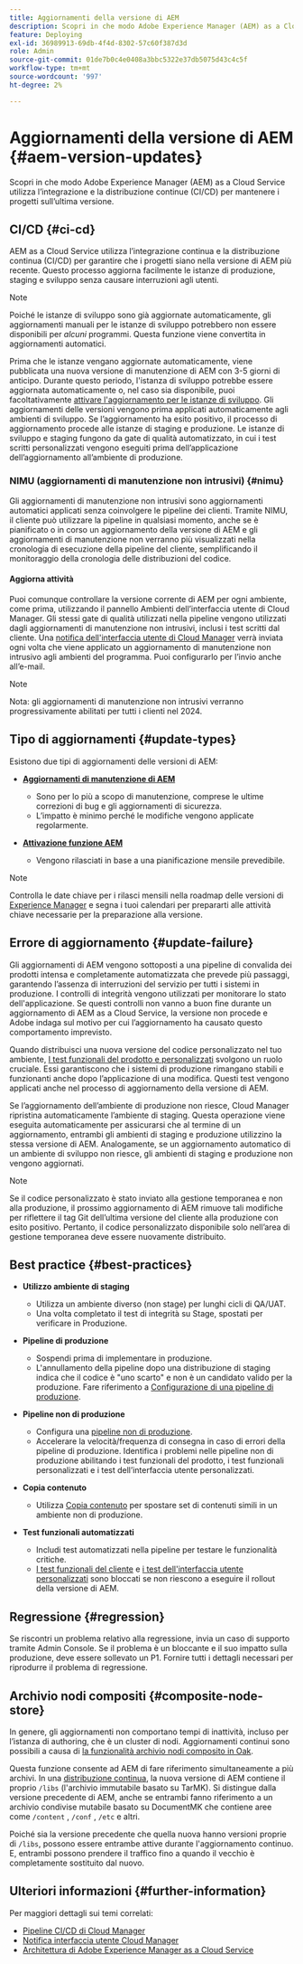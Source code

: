 ```yaml
---
title: Aggiornamenti della versione di AEM
description: Scopri in che modo Adobe Experience Manager (AEM) as a Cloud Service utilizza l’integrazione e la distribuzione continue (CI/CD) per mantenere i progetti sull’ultima versione.
feature: Deploying
exl-id: 36989913-69db-4f4d-8302-57c60f387d3d
role: Admin
source-git-commit: 01de7b0c4e0408a3bbc5322e37db5075d43c4c5f
workflow-type: tm+mt
source-wordcount: '997'
ht-degree: 2%

---
```



# Aggiornamenti della versione di AEM {#aem-version-updates}

Scopri in che modo Adobe Experience Manager (AEM) as a Cloud Service utilizza l’integrazione e la distribuzione continue (CI/CD) per mantenere i progetti sull’ultima versione.

## CI/CD {#ci-cd}

AEM as a Cloud Service utilizza l’integrazione continua e la distribuzione continua (CI/CD) per garantire che i progetti siano nella versione di AEM più recente. Questo processo aggiorna facilmente le istanze di produzione, staging e sviluppo senza causare interruzioni agli utenti.

>[!NOTE]
> Poiché le istanze di sviluppo sono già aggiornate automaticamente, gli aggiornamenti manuali per le istanze di sviluppo potrebbero non essere disponibili per _alcuni_ programmi. Questa funzione viene convertita in aggiornamenti automatici.

Prima che le istanze vengano aggiornate automaticamente, viene pubblicata una nuova versione di manutenzione di AEM con 3-5 giorni di anticipo. Durante questo periodo, l&#39;istanza di sviluppo potrebbe essere aggiornata automaticamente o, nel caso sia disponibile, puoi facoltativamente [attivare l&#39;aggiornamento per le istanze di sviluppo](/help/implementing/cloud-manager/manage-environments.md#updating-dev-environment). Gli aggiornamenti delle versioni vengono prima applicati automaticamente agli ambienti di sviluppo. Se l’aggiornamento ha esito positivo, il processo di aggiornamento procede alle istanze di staging e produzione. Le istanze di sviluppo e staging fungono da gate di qualità automatizzato, in cui i test scritti personalizzati vengono eseguiti prima dell’applicazione dell’aggiornamento all’ambiente di produzione.

### NIMU (aggiornamenti di manutenzione non intrusivi) {#nimu}

Gli aggiornamenti di manutenzione non intrusivi sono aggiornamenti automatici applicati senza coinvolgere le pipeline dei clienti.
Tramite NIMU, il cliente può utilizzare la pipeline in qualsiasi momento, anche se è pianificato o in corso un aggiornamento della versione di AEM e gli aggiornamenti di manutenzione non verranno più visualizzati nella cronologia di esecuzione della pipeline del cliente, semplificando il monitoraggio della cronologia delle distribuzioni del codice.

#### Aggiorna attività

Puoi comunque controllare la versione corrente di AEM per ogni ambiente, come prima, utilizzando il pannello Ambienti dell’interfaccia utente di Cloud Manager. Gli stessi gate di qualità utilizzati nella pipeline vengono utilizzati dagli aggiornamenti di manutenzione non intrusivi, inclusi i test scritti dal cliente.
Una [notifica dell&#39;interfaccia utente di Cloud Manager](/help/implementing/cloud-manager/notifications.md) verrà inviata ogni volta che viene applicato un aggiornamento di manutenzione non intrusivo agli ambienti del programma. Puoi configurarlo per l’invio anche all’e-mail.

>[!NOTE]
>
> Nota: gli aggiornamenti di manutenzione non intrusivi verranno progressivamente abilitati per tutti i clienti nel 2024.

## Tipo di aggiornamenti {#update-types}

Esistono due tipi di aggiornamenti delle versioni di AEM:

* [**Aggiornamenti di manutenzione di AEM**](/help/release-notes/maintenance/latest.md)

   * Sono per lo più a scopo di manutenzione, comprese le ultime correzioni di bug e gli aggiornamenti di sicurezza.
   * L’impatto è minimo perché le modifiche vengono applicate regolarmente.

* [**Attivazione funzione AEM**](/help/release-notes/release-notes-cloud/release-notes-current.md)

   * Vengono rilasciati in base a una pianificazione mensile prevedibile.

>[!NOTE]
>
> Controlla le date chiave per i rilasci mensili nella roadmap delle versioni di [Experience Manager](https://experienceleague.adobe.com/docs/experience-manager-release-information/aem-release-updates/update-releases-roadmap.html?lang=it#aem-as-cloud-service) e segna i tuoi calendari per prepararti alle attività chiave necessarie per la preparazione alla versione.

## Errore di aggiornamento {#update-failure}

Gli aggiornamenti di AEM vengono sottoposti a una pipeline di convalida dei prodotti intensa e completamente automatizzata che prevede più passaggi, garantendo l’assenza di interruzioni del servizio per tutti i sistemi in produzione. I controlli di integrità vengono utilizzati per monitorare lo stato dell&#39;applicazione. Se questi controlli non vanno a buon fine durante un aggiornamento di AEM as a Cloud Service, la versione non procede e Adobe indaga sul motivo per cui l’aggiornamento ha causato questo comportamento imprevisto.

Quando distribuisci una nuova versione del codice personalizzato nel tuo ambiente, [I test funzionali del prodotto e personalizzati](/help/implementing/cloud-manager/overview-test-results.md#functional-testing) svolgono un ruolo cruciale. Essi garantiscono che i sistemi di produzione rimangano stabili e funzionanti anche dopo l’applicazione di una modifica. Questi test vengono applicati anche nel processo di aggiornamento della versione di AEM.

Se l’aggiornamento dell’ambiente di produzione non riesce, Cloud Manager ripristina automaticamente l’ambiente di staging. Questa operazione viene eseguita automaticamente per assicurarsi che al termine di un aggiornamento, entrambi gli ambienti di staging e produzione utilizzino la stessa versione di AEM.
Analogamente, se un aggiornamento automatico di un ambiente di sviluppo non riesce, gli ambienti di staging e produzione non vengono aggiornati.

>[!NOTE]
>
>Se il codice personalizzato è stato inviato alla gestione temporanea e non alla produzione, il prossimo aggiornamento di AEM rimuove tali modifiche per riflettere il tag Git dell’ultima versione del cliente alla produzione con esito positivo. Pertanto, il codice personalizzato disponibile solo nell’area di gestione temporanea deve essere nuovamente distribuito.

## Best practice {#best-practices}

* **Utilizzo ambiente di staging**
   * Utilizza un ambiente diverso (non stage) per lunghi cicli di QA/UAT.
   * Una volta completato il test di integrità su Stage, spostati per verificare in Produzione.

* **Pipeline di produzione**
   * Sospendi prima di implementare in produzione.
   * L&#39;annullamento della pipeline dopo una distribuzione di staging indica che il codice è &quot;uno scarto&quot; e non è un candidato valido per la produzione. Fare riferimento a [Configurazione di una pipeline di produzione](/help/implementing/cloud-manager/configuring-pipelines/configuring-production-pipelines.md).

* **Pipeline non di produzione**
   * Configura una [pipeline non di produzione](/help/implementing/cloud-manager/configuring-pipelines/configuring-non-production-pipelines.md#full-stack-code).
   * Accelerare la velocità/frequenza di consegna in caso di errori della pipeline di produzione. Identifica i problemi nelle pipeline non di produzione abilitando i test funzionali del prodotto, i test funzionali personalizzati e i test dell’interfaccia utente personalizzati.

* **Copia contenuto**
   * Utilizza [Copia contenuto](/help/implementing/developing/tools/content-copy.md) per spostare set di contenuti simili in un ambiente non di produzione.

* **Test funzionali automatizzati**
   * Includi test automatizzati nella pipeline per testare le funzionalità critiche.
   * [I test funzionali del cliente](/help/implementing/cloud-manager/functional-testing.md#custom-functional-testing) e [i test dell&#39;interfaccia utente personalizzati](/help/implementing/cloud-manager/functional-testing.md#custom-ui-testing) sono bloccati se non riescono a eseguire il rollout della versione di AEM.

## Regressione {#regression}

Se riscontri un problema relativo alla regressione, invia un caso di supporto tramite Admin Console. Se il problema è un bloccante e il suo impatto sulla produzione, deve essere sollevato un P1. Fornire tutti i dettagli necessari per riprodurre il problema di regressione.

## Archivio nodi compositi {#composite-node-store}

In genere, gli aggiornamenti non comportano tempi di inattività, incluso per l’istanza di authoring, che è un cluster di nodi. Aggiornamenti continui sono possibili a causa di [la funzionalità archivio nodi composito in Oak](https://jackrabbit.apache.org/oak/docs/nodestore/compositens.html).

Questa funzione consente ad AEM di fare riferimento simultaneamente a più archivi. In una [distribuzione continua](/help/implementing/deploying/overview.md#how-rolling-deployments-work), la nuova versione di AEM contiene il proprio `/libs` (l&#39;archivio immutabile basato su TarMK). Si distingue dalla versione precedente di AEM, anche se entrambi fanno riferimento a un archivio condivise mutabile basato su DocumentMK che contiene aree come `/content` , `/conf` , `/etc` e altri.

Poiché sia la versione precedente che quella nuova hanno versioni proprie di `/libs`, possono essere entrambe attive durante l&#39;aggiornamento continuo. E, entrambi possono prendere il traffico fino a quando il vecchio è completamente sostituito dal nuovo.

## Ulteriori informazioni {#further-information}

Per maggiori dettagli sui temi correlati:

* [Pipeline CI/CD di Cloud Manager](/help/implementing/cloud-manager/configuring-pipelines/introduction-ci-cd-pipelines.md)
* [Notifica interfaccia utente Cloud Manager](/help/implementing/cloud-manager/notifications.md)
* [Architettura di Adobe Experience Manager as a Cloud Service](/help/overview/architecture.md)
